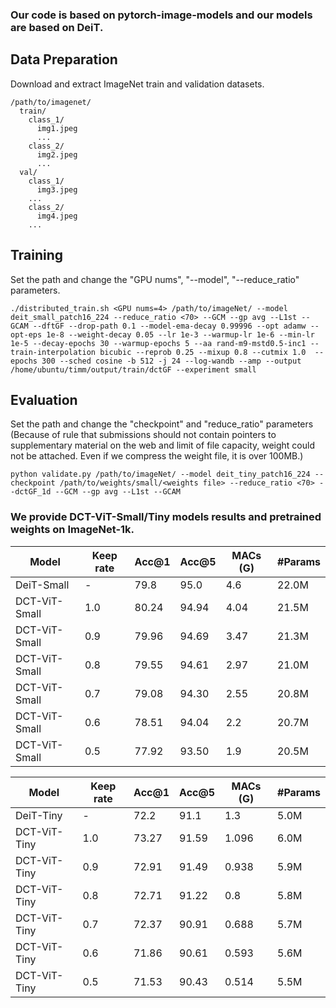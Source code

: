 ### Our code is based on pytorch-image-models and our models are based on DeiT.

## Data Preparation
Download and extract ImageNet train and validation datasets.
```
/path/to/imagenet/
  train/
    class_1/
      img1.jpeg
      ...
    class_2/
      img2.jpeg
      ...
  val/
    class_1/
      img3.jpeg
    ...
    class_2/
      img4.jpeg
    ...
```

## Training
Set the path and  change the "GPU nums", "--model", "--reduce_ratio" parameters.
```
./distributed_train.sh <GPU nums=4> /path/to/imageNet/ --model deit_small_patch16_224 --reduce_ratio <70> --GCM --gp avg --L1st --GCAM --dftGF --drop-path 0.1 --model-ema-decay 0.99996 --opt adamw --opt-eps 1e-8 --weight-decay 0.05 --lr 1e-3 --warmup-lr 1e-6 --min-lr 1e-5 --decay-epochs 30 --warmup-epochs 5 --aa rand-m9-mstd0.5-inc1 --train-interpolation bicubic --reprob 0.25 --mixup 0.8 --cutmix 1.0  --epochs 300 --sched cosine -b 512 -j 24 --log-wandb --amp --output /home/ubuntu/timm/output/train/dctGF --experiment small 
```

## Evaluation
Set the path and change the "checkpoint" and "reduce_ratio" parameters
(Because of rule that submissions should not contain pointers to supplementary material on the web and limit of file capacity, weight could not be attached. Even if we compress the weight file, it is over 100MB.)
```
python validate.py /path/to/imageNet/ --model deit_tiny_patch16_224 --checkpoint /path/to/weights/small/<weights file> --reduce_ratio <70> --dctGF_1d --GCM --gp avg --L1st --GCAM
```

### We provide DCT-ViT-Small/Tiny models results and pretrained weights on ImageNet-1k.

| Model | Keep rate | Acc@1 | Acc@5 | MACs (G) | #Params |
| --- | --- | --- | --- | --- | --- |
| DeiT-Small | - | 79.8 | 95.0 | 4.6 | 22.0M |
| DCT-ViT-Small | 1.0 | 80.24 | 94.94 | 4.04 | 21.5M |
| DCT-ViT-Small | 0.9 | 79.96 | 94.69 | 3.47 | 21.3M |
| DCT-ViT-Small | 0.8 | 79.55 | 94.61 | 2.97 | 21.0M |
| DCT-ViT-Small | 0.7 | 79.08 | 94.30 | 2.55 | 20.8M |
| DCT-ViT-Small | 0.6 | 78.51 | 94.04 | 2.2 | 20.7M |
| DCT-ViT-Small | 0.5 | 77.92 | 93.50 | 1.9 | 20.5M |

| Model | Keep rate | Acc@1 | Acc@5 | MACs (G) | #Params |
| --- | --- | --- | --- | --- | --- |
| DeiT-Tiny | - | 72.2 | 91.1 | 1.3 | 5.0M |
| DCT-ViT-Tiny | 1.0 | 73.27 | 91.59 | 1.096 | 6.0M |
| DCT-ViT-Tiny | 0.9 | 72.91 | 91.49 | 0.938 | 5.9M |
| DCT-ViT-Tiny | 0.8 | 72.71 | 91.22 | 0.8 | 5.8M |
| DCT-ViT-Tiny | 0.7 | 72.37 | 90.91 | 0.688 | 5.7M |
| DCT-ViT-Tiny | 0.6 | 71.86 | 90.61 | 0.593 | 5.6M |
| DCT-ViT-Tiny | 0.5 | 71.53 | 90.43 | 0.514 | 5.5M |

